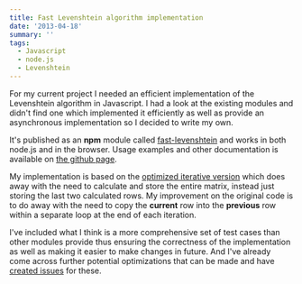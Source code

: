 ```yaml
---
title: Fast Levenshtein algorithm implementation
date: '2013-04-18'
summary: ''
tags:
  - Javascript
  - node.js
  - Levenshtein
---
```

For my current project I needed an efficient implementation of the Levenshtein algorithm in Javascript. I had a look at the existing modules and didn't find one which implemented it efficiently as well as provide an asynchronous implementation so I decided to write my own.

It's published as an **npm** module called [fast-levenshtein](https://npmjs.org/package/fast-levenshtein) and works in both node.js and in the browser. Usage examples and other documentation is available on [the github page](https://github.com/hiddentao/fast-levenshtein).

My implementation is based on the [optimized iterative version](http://en.wikipedia.org/wiki/Levenshtein_distance#Computing_Levenshtein_distance) which does away with the need to calculate and store the entire matrix, instead just storing the last two calculated rows. My improvement on the original code is to do away with the need to copy the **current** row into the **previous** row within a separate loop at the end of each iteration.

I've included what I think is a more comprehensive set of test cases than other modules provide thus ensuring the correctness of the implementation as well as making it easier to make changes in future. And I've already come across further potential optimizations that can be made and have [created issues](https://github.com/hiddentao/fast-levenshtein/issues) for these.
